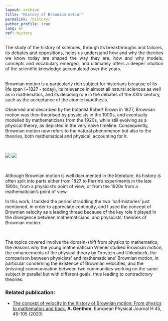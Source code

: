 ```yaml
---
layout: archive
title: "History of Brownian motion"
permalink: /history/
author_profile: true
lang: en
ref: history
---
```


<p style="text-align:justify;">
The study of the history of sciences, through its breakthroughs and failures, its debates and oppositions, helps us understand how and why the theories we know today are shaped the way they are, how and why models, concepts and vocabulary emerged, and 
ultimately offers a deeper intuition of the scientific knowledge accumulated over the years. <br>

<br>

Brownian motion is a particularly rich subject for historians because of its life span (~1827 - today), its relevance in almost all natural sciences as well as in mathematics, and its deciding role in the debates of the XXth century, such as the acceptance of the atomic hypothesis. <br>

Observed and described by the botanist Robert Brown in 1827, Brownian motion was then theorised by physicists in the 1900s, and eventually modelled by mathematicians from the 1920s, while still evolving as a physical theory, as depicted in the very naive timeline. Consequently, Brownian motion now refers to the natural phenomenon but also to the theories, both mathematical and physical, accounting for it. <br>
</p>

<br>

<p>
  <img  src="{{"/images/chronology.svg"}}" class="dark--hidden flex-width">
  <img  src="{{"/images/chronology_dark.svg"}}" class="light--hidden flex-width" >
</p>

<br>

<p style="text-align:justify;">

Although Brownian motion is well documented in the literature, its history is often split into parts either from 1827 to Perrin’s experiments in the late 1900s, from a physicist’s point of view; or from the 1920s from a mathematician’s point of view. 

In this work, I tackled the period straddling the two ‘half-histories’ just mentioned, in order to appreciate continuity, and I used the concept of Brownian velocity as a leading thread because of the key role it played in the divergence between mathematicians' and physicists' theories of Brownian motion. <br>

<br> 

The topics covered involve the domain-shift from physics to mathematics, the reasons why the young mathematician Wiener studied Brownian motion, the enhancements of the physical theory by Ornstein and Uhlenbeck, the comparison between physicists' and mathematicians' Brownian motion, in particular concerning the existence of Brownian velocities, and the (missing) communication between two communities working on the same subject in parallel but with different goals, thus leading to contradictory theories. 

</p>


<h3> Related publication: </h3>

  <ul style="list-style-type:disc;">

   <li>
<a href="https://link.springer.com/article/10.1140/epjh/e2020-10009-8">The concept of velocity in the history of Brownian motion: From physics to mathematics and back</a>,
<b>A. Genthon</b>, European Physical Journal H 45, 49-105 (2020)
   </li>
  
  </ul>

